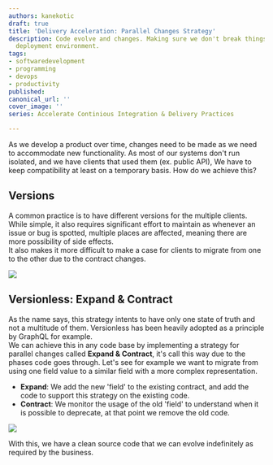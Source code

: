 ```yaml
---
authors: kanekotic
draft: true
title: 'Delivery Acceleration: Parallel Changes Strategy'
description: Code evolve and changes. Making sure we don't break things in a continuous
  deployment environment.
tags:
- softwaredevelopment
- programming
- devops
- productivity
published: 
canonical_url: ''
cover_image: ''
series: Accelerate Continious Integration & Delivery Practices

---
```

As we develop a product over time, changes need to be made as we need to accommodate new functionality. As most of our systems don't run isolated, and we have clients that used them (ex. public API), We have to keep compatibility at least on a temporary basis. How do we achieve this?

## Versions

A common practice is to have different versions for the multiple clients. While simple, it also requires significant effort to maintain as whenever an issue or bug is spotted, multiple places are affected, meaning there are more possibility of side effects.  
It also makes it more difficult to make a case for clients to migrate from one to the other due to the contract changes.

![](https://www.kanekotic.com/img/version.png)

## Versionless: Expand & Contract 

As the name says, this strategy intents to have only one state of truth and not a multitude of them. Versionless has been heavily adopted as a principle by GraphQL for example.   
We can achieve this in any code base by implementing a strategy for parallel changes called **Expand & Contract**, it's call this way due to the phases code goes through. Let's see for example we want to migrate from using one field value to a similar field with a more complex representation.

* **Expand**: We add the new 'field' to the existing contract, and add the code to support this strategy on the existing code.
* **Contract**: We monitor the usage of the old 'field' to understand when it is possible to deprecate, at that point we remove the old code.

![](https://www.kanekotic.com/img/expand_contract.jpeg)

With this, we have a clean source code that we can evolve indefinitely as required by the business.